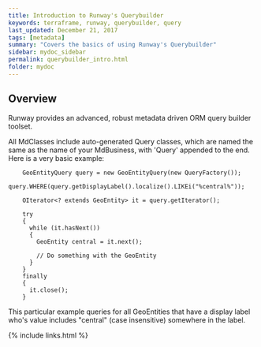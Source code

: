 ```yaml
---
title: Introduction to Runway's Querybuilder
keywords: terraframe, runway, querybuilder, query
last_updated: December 21, 2017
tags: [metadata]
summary: "Covers the basics of using Runway's Querybuilder"
sidebar: mydoc_sidebar
permalink: querybuilder_intro.html
folder: mydoc
---
```


## Overview

Runway provides an advanced, robust metadata driven ORM query builder toolset.

All MdClasses include auto-generated Query classes, which are named the same as the name of your MdBusiness, with 'Query' appended to the end. Here is a very basic example:

```
    GeoEntityQuery query = new GeoEntityQuery(new QueryFactory());
    query.WHERE(query.getDisplayLabel().localize().LIKEi("%central%"));
    
    OIterator<? extends GeoEntity> it = query.getIterator();
    
    try
    {
      while (it.hasNext())
      {
        GeoEntity central = it.next();
        
        // Do something with the GeoEntity
      }
    }
    finally
    {
      it.close();
    }
```

This particular example queries for all GeoEntities that have a display label who's value includes "central" (case insensitive) somewhere in the label.

{% include links.html %}
